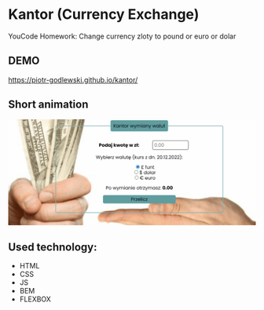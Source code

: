 # Kantor (Currency Exchange)
YouCode Homework: Change currency zloty to pound or euro or dolar

## DEMO

https://piotr-godlewski.github.io/kantor/

## Short animation

![animation gif](images/kantorAnimation.gif)

## Used technology:

- HTML
- CSS
- JS
- BEM
- FLEXBOX
